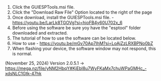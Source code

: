 1. Click the GUIESPTools.msi file.
2. Click the "Download Raw File" Option located to the right of the page
3. Once download, install the GUIESPTools.msi file. - https://youtu.be/LarLk8TGOVg?si=hioFB4y60U702x_6
4. Before using the software be sure yoy have the "esptool" folder downloaded and extracted.
5. The tutorial of how to use the software can be located below.
6. How to use - https://youtu.be/mGv70Ap7IhM?si=LoAjZzLRXBPNo0bZ
7. When flashing your device, the software window may not respond, this is normal.

(November 25, 2024) Version 2.0.5.1 -> https://mega.nz/file/yNM2HbqY#KjEbl8u7WyFKaMx7chuWPaGMHc_-xdsNLC1Gtk-47hk
